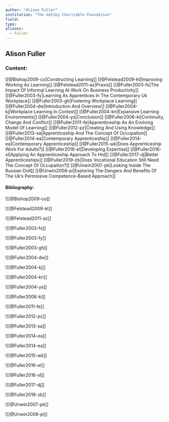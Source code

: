 ```yaml
---
author: "Alison Fuller"
institution: "The Gatsby Charitable Foundation"
field:
type:
aliases:
  - Fuller
---
```


## Alison Fuller

### Content:
[[@Bishop2009-co|Constructing Learning]]
[[@Felstead2009-kt|Improving Working As Learning]]
[[@Felstead2011-az|Praxis]]
[[@Fuller2003-fs|The Impact Of Informal Learning At Work On Business Productivity]]
[[@Fuller2003-fy|Learning As Apprentices In The Contemporary Uk Workplace]]
[[@Fuller2003-gh|Fostering Workplace Learning]]
[[@Fuller2004-dw|Introduction And Overview]]
[[@Fuller2004-kj|Workplace Learning In Context]]
[[@Fuller2004-kn|Expansive Learning Environments]]
[[@Fuller2004-ys|Conclusion]]
[[@Fuller2006-ki|Continuity, Change And Conflict]]
[[@Fuller2011-fe|Apprenticeship As An Evolving Model Of Learning]]
[[@Fuller2012-pz|Creating And Using Knowledge]]
[[@Fuller2013-sa|Apprenticeship And The Concept Of Occupation]]
[[@Fuller2014-ea|Contemporary Apprenticeship]]
[[@Fuller2014-ea|Contemporary Apprenticeship]]
[[@Fuller2015-wk|Does Apprenticeship Work For Adults?]]
[[@Fuller2016-el|Developing Expertise]]
[[@Fuller2016-xl|Applying An Apprenticeship Approach To Hrd]]
[[@Fuller2017-dj|Better Apprenticeships]]
[[@Fuller2019-zb|Does Vocational Education Still Need The Concept Of Occupation?]]
[[@Unwin2007-pk|Looking Inside The Russian Doll]]
[[@Unwin2008-pi|Exploring The Dangers And Benefits Of The Uk’s Permissive Competence-Based Approach]]

#### Bibliography:

![[@Bishop2009-co]]

![[@Felstead2009-kt]]

![[@Felstead2011-az]]

![[@Fuller2003-fs]]

![[@Fuller2003-fy]]

![[@Fuller2003-gh]]

![[@Fuller2004-dw]]

![[@Fuller2004-kj]]

![[@Fuller2004-kn]]

![[@Fuller2004-ys]]

![[@Fuller2006-ki]]

![[@Fuller2011-fe]]

![[@Fuller2012-pz]]

![[@Fuller2013-sa]]

![[@Fuller2014-ea]]

![[@Fuller2014-ea]]

![[@Fuller2015-wk]]

![[@Fuller2016-el]]

![[@Fuller2016-xl]]

![[@Fuller2017-dj]]

![[@Fuller2019-zb]]

![[@Unwin2007-pk]]

![[@Unwin2008-pi]]